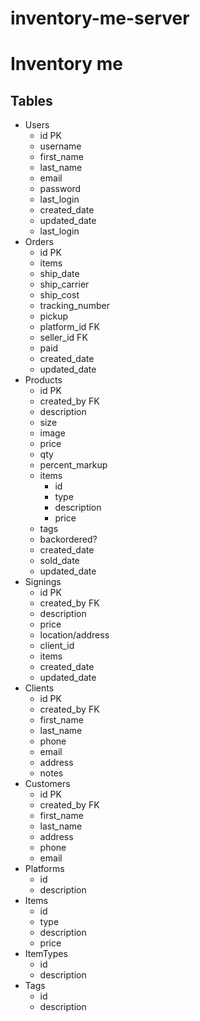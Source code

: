 # inventory-me-server

# Inventory me

## Tables

- Users
  - id PK
  - username
  - first_name
  - last_name
  - email
  - password
  - last_login
  - created_date
  - updated_date
  - last_login
- Orders
  - id PK
  - items
  - ship_date
  - ship_carrier
  - ship_cost
  - tracking_number
  - pickup
  - platform_id FK
  - seller_id FK
  - paid
  - created_date
  - updated_date
- Products
  - id PK
  - created_by FK
  - description
  - size
  - image
  - price
  - qty
  - percent_markup
  - items
    - id
    - type
    - description
    - price
  - tags
  - backordered?
  - created_date
  - sold_date
  - updated_date
- Signings
  - id PK
  - created_by FK
  - description
  - price
  - location/address
  - client_id
  - items
  - created_date
  - updated_date
- Clients
  - id PK
  - created_by FK
  - first_name
  - last_name
  - phone
  - email
  - address
  - notes
- Customers
  - id PK
  - created_by FK
  - first_name
  - last_name
  - address
  - phone
  - email
- Platforms
  - id
  - description
- Items
  - id
  - type
  - description
  - price
- ItemTypes
  - id
  - description
- Tags
  - id
  - description
